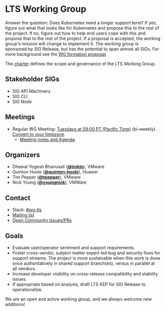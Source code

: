 <!---
This is an autogenerated file!

Please do not edit this file directly, but instead make changes to the
sigs.yaml file in the project root.

To understand how this file is generated, see https://git.k8s.io/community/generator/README.md
--->
# LTS Working Group

Answer the question: Does Kubernetes need a longer support term? If yes, figure out what that looks like for Kubernetes and propose this to the rest of the project. If no, figure out how to help end users cope with this and propose that to the rest of the project. If a proposal is accepted, the working group's mission will change to implement it.
The working group is sponsored by SIG Release, but has the potential to span almost all SIGs.  For more background see the [WG formation proposal](https://docs.google.com/presentation/d/1-Z-mUNIs3mUi7AdP1KwoAVNviwKrCoo3lxMb5wzCWbk/edit?usp=sharing).

The [charter](charter.md) defines the scope and governance of the LTS Working Group.

## Stakeholder SIGs
* SIG API Machinery
* SIG CLI
* SIG Node

## Meetings
* Regular WG Meeting: [Tuesdays at 09:00 PT (Pacific Time)](https://zoom.us/j/473177294) (bi-weekly). [Convert to your timezone](http://www.thetimezoneconverter.com/?t=09:00&tz=PT%20%28Pacific%20Time%29).
  * [Meeting notes and Agenda](https://docs.google.com/document/d/1J2CJ-q9WlvCnIVkoEo9tAo19h08kOgUJAS3HxaSMsLA/edit?usp=sharing).

## Organizers

* Dhawal Yogesh Bhanusali (**[@imkin](https://github.com/imkin)**), VMware
* Quinton Hoole (**[@quinton-hoole](https://github.com/quinton-hoole)**), Huawei
* Tim Pepper (**[@tpepper](https://github.com/tpepper)**), VMware
* Nick Young (**[@youngnick](https://github.com/youngnick)**), VMWare

## Contact
- Slack: [#wg-lts](https://kubernetes.slack.com/messages/wg-lts)
- [Mailing list](https://groups.google.com/forum/#!forum/kubernetes-wg-lts)
- [Open Community Issues/PRs](https://github.com/kubernetes/community/labels/wg%2Flts)
<!-- BEGIN CUSTOM CONTENT -->

## Goals
* Evaluate user/operator sentiment and support requirements.
* Foster cross-vendor, subject matter expert led bug and security fixes for support streams.  The project is more sustainable when this work is done once authoritatively in shared support branch(es), versus in parallel at all vendors.
* Increase developer visibility on cross-release compatibility and stability issues.
* If appropriate based on analysis, draft LTS KEP for SIG Release to operationalize.

We are an open and active working group, and we always welcome new additions!

<!-- END CUSTOM CONTENT -->
